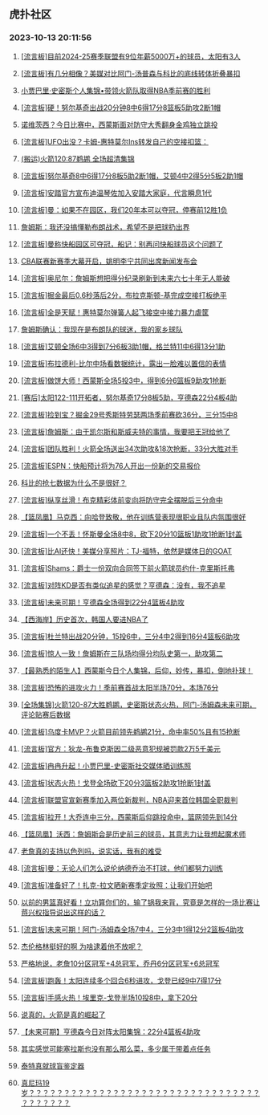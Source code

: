 ## 虎扑社区 
### 2023-10-13 20:11:56

1. [[流言板]目前2024-25赛季联盟有9位年薪5000万+的球员，太阳有3人](https://bbs.hupu.com/62461583.html)

2. [[流言板]有几分相像？美媒对比阿门-汤普森与科比的底线转体折叠暴扣](https://bbs.hupu.com/62462406.html)

3. [小贾巴里·史密斯个人集锦•带领火箭队取得NBA季前赛的胜利](https://bbs.hupu.com/62456992.html)

4. [[流言板]硬！努尔基奇出战20分钟8中6得17分8篮板5助攻2断1帽](https://bbs.hupu.com/62459059.html)

5. [诺维茨西？今日比赛中，西蒙斯面对防守大秀翻身金鸡独立跳投](https://bbs.hupu.com/62454940.html)

6. [[流言板]UFO出没？卡姆-惠特莫尔Ins转发自己的空接扣篮：](https://bbs.hupu.com/62459417.html)

7. [(搬运)火箭120:87鹈鹕 全场超清集锦](https://bbs.hupu.com/62457026.html)

8. [[流言板]努尔基奇8中6得17分8板5助2断1帽，艾顿4中2得5分5板2助1帽](https://bbs.hupu.com/62457860.html)

9. [[流言板]安踏官方宣布迪温琴佐加入安踏大家庭，代言瞬息1代](https://bbs.hupu.com/62458099.html)

10. [[流言板]曼：如果不在园区，我们20年本可以夺冠，停赛前12胜1负](https://bbs.hupu.com/62457824.html)

11. [詹姆斯：我还没搞懂勒布朗战术，希望不是把球扔出界](https://bbs.hupu.com/62461909.html)

12. [[流言板]曼称快船园区可夺冠，船记：别再问快船球员这个问题了](https://bbs.hupu.com/62459557.html)

13. [CBA联赛新赛季大幕开启，姚明李宁共同出席新闻发布会](https://bbs.hupu.com/62455900.html)

14. [[流言板]奥尼尔：詹姆斯想把得分纪录刷新到未来六七十年无人能破](https://bbs.hupu.com/62456577.html)

15. [[流言板]掘金最后0.6秒落后2分，布拉克斯顿-基完成空接打板绝平](https://bbs.hupu.com/62456334.html)

16. [[流言板]全是天赋！惠特莫尔弹簧人起飞接空中接力暴力虐筐](https://bbs.hupu.com/62455528.html)

17. [詹姆斯确认：我现在是布朗队的球迷，我的家乡球队](https://bbs.hupu.com/62457376.html)

18. [[流言板]艾顿全场6中3得到7分6板3助1帽，格兰特11中6得13分1助](https://bbs.hupu.com/62459056.html)

19. [[流言板]布拉德利-比尔中场看数据统计，露出一脸难以置信的表情](https://bbs.hupu.com/62459055.html)

20. [[流言板]做饼大师！西蒙斯全场5投3中，得到6分6篮板9助攻1抢断](https://bbs.hupu.com/62455409.html)

21. [[赛后]太阳122-111开拓者，努尔基奇17分8板5助，亨德森22分4板4助](https://bbs.hupu.com/62459010.html)

22. [[流言板]捡到宝？掘金29号秀斯特劳瑟两场季前赛砍36分，三分15中8](https://bbs.hupu.com/62459155.html)

23. [[流言板]詹姆斯：由于凯尔斯和斯威夫特的事情，我要把王冠给他了](https://bbs.hupu.com/62453207.html)

24. [[流言板]团队胜利！火箭全场送出34次助攻&18次抢断，33分大胜对手](https://bbs.hupu.com/62456314.html)

25. [[流言板]ESPN：快船预计将为76人开出一份新的交易报价](https://bbs.hupu.com/62452735.html)

26. [科比的抢七数据为什么不是很好？](https://bbs.hupu.com/62463609.html)

27. [[流言板]纵享丝滑！布克精彩体前变向将防守完全摆脱后三分命中](https://bbs.hupu.com/62457655.html)

28. [【篮凤凰】马克西：向哈登致敬，他在训练营表现很职业且队内氛围很好](https://bbs.hupu.com/62461018.html)

29. [[流言板]一个不丢！怀斯曼全场8中8，砍下20分10篮板1助攻1抢断1封盖](https://bbs.hupu.com/62455189.html)

30. [[流言板]比AI还快！美媒分享照片：TJ-福特，依然是媒体日的GOAT](https://bbs.hupu.com/62462981.html)

31. [[流言板]Shams：爵士一份双向合同签下前火箭球员约什-克里斯托弗](https://bbs.hupu.com/62452518.html)

32. [[流言板]对阵KD是否有类似追星的感觉？亨德森：没有，我不追星](https://bbs.hupu.com/62465053.html)

33. [[流言板]未来可期！亨德森全场得到22分4篮板4助攻](https://bbs.hupu.com/62459051.html)

34. [【西海岸】历史首次，韩国人要进NBA了](https://bbs.hupu.com/62461650.html)

35. [[流言板]杜兰特出战20分钟，15投6中，三分4中2得到16分4篮板6助攻](https://bbs.hupu.com/62459062.html)

36. [[流言板]惊人一致！詹姆斯在三队场均得分均队史第一，助攻第二](https://bbs.hupu.com/62452183.html)

37. [【最熟悉的陌生人】西蒙斯今日个人集锦，后仰，妙传，暴扣，倒地扑球！](https://bbs.hupu.com/62457209.html)

38. [[流言板]恐怖的进攻火力！季前赛首战太阳半场70分，本场76分](https://bbs.hupu.com/62457791.html)

39. [[全场集锦]火箭120-87大胜鹈鹕，史密斯状态火热，阿门-汤姆森未来可期，评论贴赛后数据](https://bbs.hupu.com/62457900.html)

40. [[流言板]乌度卡MVP？火箭目前领先鹈鹕21分，命中率50%且有15抢断](https://bbs.hupu.com/62455097.html)

41. [[流言板]官方：狄龙-布鲁克斯因二级恶意犯规被罚款2万5千美元](https://bbs.hupu.com/62452006.html)

42. [[流言板]冉冉升起！小贾巴里-史密斯社交媒体晒训练照](https://bbs.hupu.com/62464902.html)

43. [[流言板]状态火热！戈登全场砍下20分3篮板2助攻1抢断1封盖](https://bbs.hupu.com/62459044.html)

44. [[流言板]联盟官宣新赛季加入两位新裁判，NBA迎来首位韩国全职裁判](https://bbs.hupu.com/62465112.html)

45. [[流言板]拉开！大乔连中三分，西蒙斯后仰跳投命中，篮网领先到14分](https://bbs.hupu.com/62453350.html)

46. [【篮凤凰】沃西：詹姆斯会是历史前三的球员，其意志力让我想起魔术师](https://bbs.hupu.com/62461401.html)

47. [老詹真的支持以色列吗，说实话，我有的难受](https://bbs.hupu.com/62463503.html)

48. [[流言板]曼：无论人们怎么说伦纳德乔治不打球，他们都努力训练](https://bbs.hupu.com/62457987.html)

49. [[流言板]准备好了！扎克-拉文晒新赛季定妆照：让我们开始吧](https://bbs.hupu.com/62464807.html)

50. [以前的男篮真好看！立功算你们的，输了锅我来背，究竟是怎样的一场比赛让蒋兴权指导说出这样的话？](https://bbs.hupu.com/62453704.html)

51. [[流言板]未来可期！阿门-汤姆森全场7中4，三分3中1得12分2篮板4助攻](https://bbs.hupu.com/62456336.html)

52. [杰伦格林挺好的啊 为啥逮着他不放呢？](https://bbs.hupu.com/62461929.html)

53. [严格地说，老詹10分区冠军+4总冠军，乔丹6分区冠军+6总冠军](https://bbs.hupu.com/62464131.html)

54. [[流言板]跑轰！太阳连续多个回合6秒进攻，戈登已经9中7得17分](https://bbs.hupu.com/62457488.html)

55. [[流言板]手感火热！埃里克-戈登半场10投8中，拿下20分](https://bbs.hupu.com/62457722.html)

56. [说真的，火箭是真的崛起了](https://bbs.hupu.com/62464070.html)

57. [【未来可期】亨德森今日对阵太阳集锦：22分4篮板4助攻](https://bbs.hupu.com/62459504.html)

58. [其实感觉可能塞拉斯也没有那么那么菜，多少属于带着点任务](https://bbs.hupu.com/62460440.html)

59. [泰特真就球盲鉴定器](https://bbs.hupu.com/62464716.html)

60. [真尼玛19岁？？？？？？？？？？？？？？？？？？？？？？？？？？？？？？？？？？？？？？？？](https://bbs.hupu.com/62461354.html)

